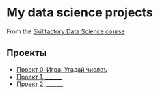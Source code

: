 # My data science projects
From the [Skillfactory Data Science course](https://apps.skillfactory.ru/data-scientist)

## Проекты

* [Проект 0. Игра: Угадай числоъ](https://github.com/Cherant1976/sf_data_science/tree/main/Project0)
* [Проект 1. ______](_____)
* [Проект 2. ______](_____)